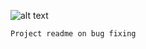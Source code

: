 ![alt text](https://camo.githubusercontent.com/87222205280948dbb7e30290e11f8c5dce544fd3592b84e1407bcf351e2510b9/68747470733a2f2f7170682e6366322e71756f726163646e2e6e65742f6d61696e2d71696d672d3337343163323438666236303231373963396666623565336230353664616237)

	Project readme on bug fixing
